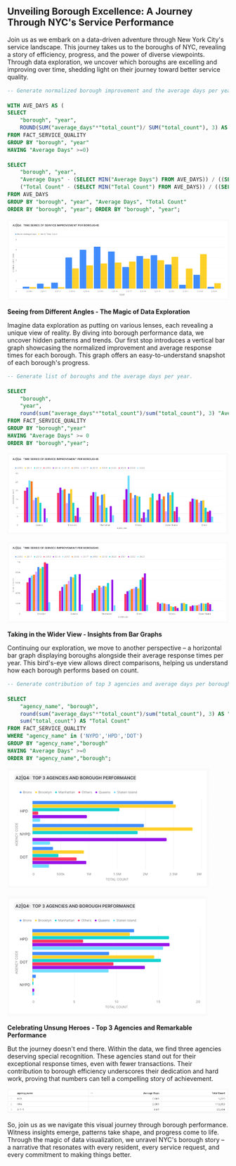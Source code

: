 ## Unveiling Borough Excellence: A Journey Through NYC's Service Performance

Join us as we embark on a data-driven adventure through New York City's service landscape. This journey takes us to the boroughs of NYC, revealing a story of efficiency, progress, and the power of diverse viewpoints. Through data exploration, we uncover which boroughs are excelling and improving over time, shedding light on their journey toward better service quality.

```sql
-- Generate normalized borough improvement and the average days per year.

WITH AVE_DAYS AS (
SELECT 
    "borough", "year", 
    ROUND(SUM("average_days"*"total_count")/ SUM("total_count"), 3) AS "Average Days",sum("total_count") as "Total Count"
FROM FACT_SERVICE_QUALITY
GROUP BY "borough", "year"
HAVING "Average Days" >=0)

SELECT
    "borough", "year",
    "Average Days" - (SELECT MIN("Average Days") FROM AVE_DAYS)) / ((SELECT MAX("Average Days") FROM AVE_DAYS) - (SELECT MIN("Average Days") FROM AVE_DAYS)) AS "Norm Average Days",
    ("Total Count" - (SELECT MIN("Total Count") FROM AVE_DAYS)) / ((SELECT MAX("Total Count") FROM AVE_DAYS) - (SELECT MIN("Total Count") FROM AVE_DAYS)) AS "Norm Total Count"
FROM AVE_DAYS
GROUP BY "borough", "year", "Average Days", "Total Count"
ORDER BY "borough", "year"; ORDER BY "borough", "year";
```

![fact4a](/assets/fact4a.png)


**Seeing from Different Angles -  The Magic of Data Exploration**

Imagine data exploration as putting on various lenses, each revealing a unique view of reality. By diving into borough performance data, we uncover hidden patterns and trends. Our first stop introduces a vertical bar graph showcasing the normalized improvement and average response times for each borough. This graph offers an easy-to-understand snapshot of each borough's progress.

```sql
-- Generate list of boroughs and the average days per year.

SELECT 
    "borough",
    "year", 
    round(sum("average_days"*"total_count")/sum("total_count"), 3) "Average Days",sum("total_count") as "Total Count"
FROM FACT_SERVICE_QUALITY
GROUP BY "borough","year"
HAVING "Average Days" >= 0
ORDER BY "borough","year";
```

![fact4b](/assets/fact4b.png)

![fact4c](/assets/fact4c.png)

**Taking in the Wider View - Insights from Bar Graphs**

Continuing our exploration, we move to another perspective – a horizontal bar graph displaying boroughs alongside their average response times per year. This bird's-eye view allows direct comparisons, helping us understand how each borough performs based on count.

```sql
-- Generate contribution of top 3 agencies and average days per borough for the total duration.

SELECT
    "agency_name", "borough", 
    round(sum("average_days"*"total_count")/sum("total_count"), 3) AS "Average Days",
    sum("total_count") AS "Total Count"
FROM FACT_SERVICE_QUALITY
WHERE "agency_name" in ('NYPD','HPD','DOT')
GROUP BY "agency_name","borough"
HAVING "Average Days" >=0
ORDER BY "agency_name","borough";
```

![fact4d](/assets/fact4d.png)

![fact4e](/assets/fact4e.png)

**Celebrating Unsung Heroes - Top 3 Agencies and Remarkable Performance**

But the journey doesn't end there. Within the data, we find three agencies deserving special recognition. These agencies stand out for their exceptional response times, even with fewer transactions. Their contribution to borough efficiency underscores their dedication and hard work, proving that numbers can tell a compelling story of achievement.

![fact4f](/assets/fact4f.png)

So, join us as we navigate this visual journey through borough performance. Witness insights emerge, patterns take shape, and progress come to life. Through the magic of data visualization, we unravel NYC's borough story – a narrative that resonates with every resident, every service request, and every commitment to making things better.
